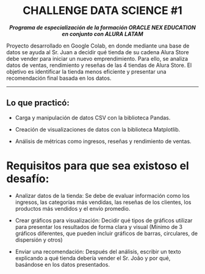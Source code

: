 <h1 align="center">CHALLENGE DATA SCIENCE #1</h1>

<p align="center"><strong><em>Programa de especialización de la formación ORACLE NEX EDUCATION en conjunto con ALURA LATAM</em></strong></p>

Proyecto desarrollado en Google Colab, en donde mediante una base de datos se ayuda al Sr. Juan a decidir qué tienda de su cadena Alura Store debe vender para iniciar un nuevo emprendimiento. 
Para ello, se analiza datos de ventas, rendimiento y reseñas de las 4 tiendas de Alura Store. 
El objetivo es identificar la tienda menos eficiente y presentar una recomendación final basada en los datos. 

---

## Lo que practicó:
- Carga y manipulación de datos CSV con la biblioteca Pandas.

- Creación de visualizaciones de datos con la biblioteca Matplotlib.

- Análisis de métricas como ingresos, reseñas y rendimiento de ventas.




# Requisitos para que sea existoso el desafío:

- Analizar datos de la tienda: Se debe de evaluar información como los ingresos, las categorías más vendidas, las reseñas de los clientes, los productos más vendidos y el envío promedio.

- Crear gráficos para visualización: Decidir qué tipos de gráficos utilizar para presentar los resultados de forma clara y visual (Mínimo de 3 gráficos diferentes, que pueden incluir gráficos de barras, circulares, de dispersión y otros)

- Enviar una recomendación: Después del análisis, escribir un texto explicando a qué tienda debería vender el Sr. João y por qué, basándose en los datos presentados.



